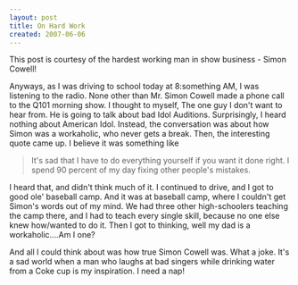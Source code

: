 ```yaml
---
layout: post
title: On Hard Work
created: 2007-06-06
---
```

This post is courtesy of the hardest working man in show business - Simon Cowell! 

Anyways, as I was driving to school today at 8:something AM, I was listening to the radio. None other than Mr. Simon Cowell made a phone call to the Q101 morning show. I thought to myself, The one guy I don't want to hear from. He is going to talk about bad Idol Auditions. Surprisingly, I heard nothing about American Idol. Instead, the conversation was about how Simon was a workaholic, who never gets a break. Then, the interesting quote came up. I believe it was something like
 
> It's sad that I have to do everything yourself if you want it done right. I spend 90 percent of my day fixing other people's mistakes.
 
I heard that, and didn't think much of it. I continued to drive, and I got to good ole' baseball camp. And it was at baseball camp, where I couldn't get Simon's words out of my mind. We had three other high-schoolers teaching the camp there, and I had to teach every single skill, because no one else knew how/wanted to do it. Then I got to thinking, well my dad is a workaholic....Am I one?

And all I could think about was how true Simon Cowell was. What a joke. It's a sad world when a man who laughs at bad singers while drinking water from a Coke cup is my inspiration. I need a nap!